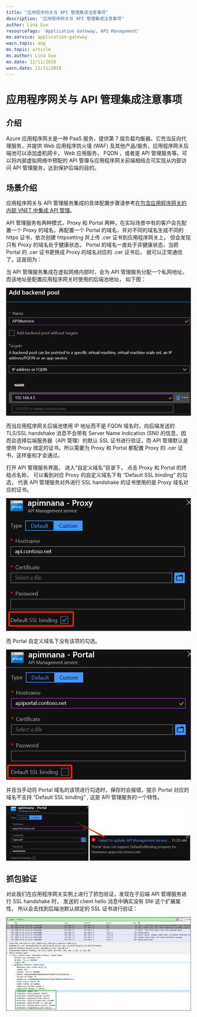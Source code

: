 ```yaml
---
title: "应用程序网关与 API 管理集成注意事项"
description: "应用程序网关与 API 管理集成注意事项"
author: Lina Guo
resourceTags: 'Application Gateway, API Management'
ms.service: application-gateway
wacn.topic: aog
ms.topic: article
ms.author: Lina Guo
ms.date: 12/11/2018
wacn.date: 12/11/2018
---
```


# 应用程序网关与 API 管理集成注意事项

## 介绍

Azure 应用程序网关是一种 PaaS 服务，提供第 7 层负载均衡器。它充当反向代理服务，并提供 Web 应用程序防火墙 (WAF) 及其他产品/服务，应用程序网关后端池可以添加虚机网卡， Web 应用服务， FQDN ，或者是 API 管理服务等。可以将内部虚拟网络中预配的 API 管理与应用程序网关前端相结合可实现从内部访问 API 管理服务，达到保护后端的目的。

## 场景介绍

应用程序网关与 API 管理服务集成的具体配置步骤请参考[在包含应用程序网关的内部 VNET 中集成 API 管理](https://docs.azure.cn/api-management/api-management-howto-integrate-internal-vnet-appgateway)。

API 管理服务有两种模式，Proxy 和 Portal 两种，在实际场景中有的客户会先配置一个 Proxy 的域名，再配置一个 Portal 的域名，并对不同的域名生成不同的 https 证书，依次创建 httpsetting 并上传 .cer 证书到应用程序网关上， 但会发现只有 Proxy 的域名处于健康状态， Portal 的域名一直处于非健康状态，当把 Portal 的 .cer 证书更换成 Proxy 的域名对应的 .cer 证书后， 就可以正常通信了。这是因为：

当 API 管理服务集成在虚拟网络内部时，会为 API 管理服务分配一个私网地址，而该地址是配置应用程序网关时使用的后端池地址， 如下图：

![01](media/aog-application-gateway-considerations-for-integration-with-api-management/01.png "01")

而当应用程序网关后端池使用 IP 地址而不是 FQDN 域名时，向后端发送的 TLS/SSL handshake 消息不会带有 Server Name Indication (SNI) 的信息，因而会选择后端服务器（API 管理）的默认 SSL 证书进行验证，而 API 管理默认是使用 Proxy 绑定的证书。所以需要为 Proxy 和 Portal 都配置 Proxy 的 .cer 证书，这样鉴权才会通过。

打开 API 管理服务界面， 进入“自定义域名”目录下， 点击 Proxy 和 Portal 的终结点名称， 可以看到对应 Proxy 的自定义域名下有 “Default SSL binding” 的勾选， 代表 API 管理服务对外进行 SSL handshake 的证书使用的是 Proxy 域名对应的证书。

![02](media/aog-application-gateway-considerations-for-integration-with-api-management/02.png "02")

而 Portal 自定义域名下没有该项的勾选。

![03](media/aog-application-gateway-considerations-for-integration-with-api-management/03.png "03")

并且当手动将 Portal 域名的该项进行勾选时，保存时会报错，提示 Portal 对应的域名不支持 “Default SSL binding” , 这是 API 管理服务的一个特性。

![04](media/aog-application-gateway-considerations-for-integration-with-api-management/04.png "04")

## 抓包验证

对此我们在应用程序网关实例上进行了抓包验证，发现在于后端 API 管理服务进行 SSL handshake 时， 发送的 client hello 消息中确实没有 SNI 这个扩展属性， 所以会去找到后端池默认绑定的 SSL 证书进行验证：

![05](media/aog-application-gateway-considerations-for-integration-with-api-management/05.jpg "05")